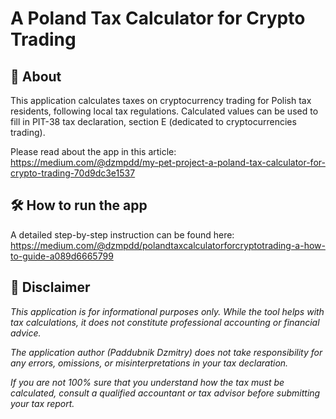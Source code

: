 # A Poland Tax Calculator for Crypto Trading
## 📘 About
This application calculates taxes on cryptocurrency trading for Polish tax residents, following local tax regulations.
Calculated values can be used to fill in PIT-38 tax declaration, section E (dedicated to cryptocurrencies trading).

Please read about the app in this article: 
https://medium.com/@dzmpdd/my-pet-project-a-poland-tax-calculator-for-crypto-trading-70d9dc3e1537 

## 🛠️ How to run the app
A detailed step-by-step instruction can be found here: 
https://medium.com/@dzmpdd/polandtaxcalculatorforcryptotrading-a-how-to-guide-a089d6665799

## 🛑 Disclaimer
_This application is for informational purposes only. While the tool helps with tax calculations, 
it does not constitute professional accounting or financial advice._

_The application author (Paddubnik Dzmitry) does not take responsibility for any errors, omissions, or misinterpretations in your tax declaration._

_If you are not 100% sure that you understand how the tax must be calculated, consult a qualified accountant or tax advisor before submitting your tax report._